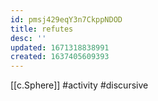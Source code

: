 ```yaml
---
id: pmsj429eqY3n7CkppNDOD
title: refutes
desc: ''
updated: 1671318838991
created: 1637405609393
---
```




[[c.Sphere]] #activity #discursive
